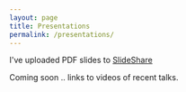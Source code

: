 ```yaml
---
layout: page
title: Presentations
permalink: /presentations/
---
```


I've uploaded PDF slides to [SlideShare](http://www.slideshare.net/RachelDavies)

Coming soon .. links to videos of recent talks.